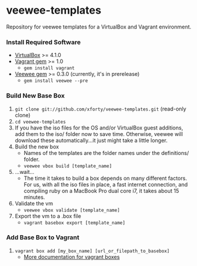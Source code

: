 veewee-templates
================

Repository for veewee templates for a VirtualBox and Vagrant environment.

### Install Required Software ###

* [VirtualBox](http://www.virtualbox.org) >= 4.1.0
* [Vagrant gem](http://www.vagrantup.com) >= 1.0
    * `gem install vagrant`
* [Veewee gem](https://github.com/jedi4ever/veewee) >= 0.3.0 (currently, it's in prerelease)
    * `gem install veewee --pre`

### Build New Base Box ###

1. `git clone git://github.com/xforty/veewee-templates.git` (read-only clone)
2. `cd veewee-templates`
3. If you have the iso files for the OS and/or VirtualBox guest additions, add them to the iso/ folder now to save time.  Otherwise, veewee will download these automatically...it just might take a little longer.
4. Build the new box
    * Names of the templates are the folder names under the definitions/ folder.
    * `veewee vbox build [template_name]`
5. ...wait...
    * The time it takes to build a box depends on many different factors.  For us, with all the iso files in place, a fast internet connection, and compiling ruby on a MacBook Pro dual core i7, it takes about 15 minutes.
6. Validate the vm
    * `veewee vbox validate [template_name]`
7. Export the vm to a .box file
    * `vagrant basebox export [template_name]`

### Add Base Box to Vagrant ###

1. `vagrant box add [my_box_name] [url_or_filepath_to_basebox]`
    * [More documentation for vagrant boxes](http://vagrantup.com/docs/boxes.html)